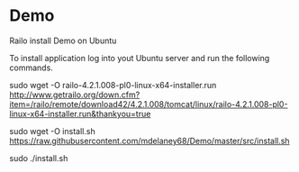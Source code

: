 # Demo
Railo install Demo on Ubuntu

To install application log into yout Ubuntu server and run the following commands.

sudo wget -O railo-4.2.1.008-pl0-linux-x64-installer.run  http://www.getrailo.org/down.cfm?item=/railo/remote/download42/4.2.1.008/tomcat/linux/railo-4.2.1.008-pl0-linux-x64-installer.run&thankyou=true


sudo wget -O install.sh https://raw.githubusercontent.com/mdelaney68/Demo/master/src/install.sh

sudo ./install.sh



